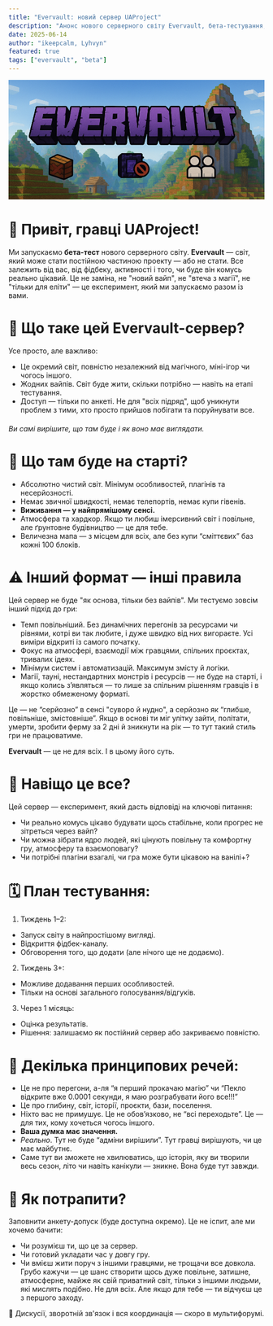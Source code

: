 ```yaml
---
title: "Evervault: новий сервер UAProject"
description: "Анонс нового серверного світу Evervault, бета-тестування, особливості та правила гри."
date: 2025-06-14
author: "ikeepcalm, Lyhvyn"
featured: true
tags: ["evervault", "beta"]
---
```


![Evervault](../../../public/img/evervault.png)

# 📢 Привіт, гравці UAProject!
Ми запускаємо **бета-тест** нового серверного світу. **Evervault** — світ, який може стати постійною частиною проекту — або не стати. Все залежить від вас, від фідбеку, активності і того, чи буде він комусь реально цікавий. Це не заміна, не "новий вайп", не "втеча з магії", не "тільки для еліти" — це експеримент, який ми запускаємо разом із вами.

# 🧱 Що таке цей Evervault-сервер?
Усе просто, але важливо:
- Це окремий світ, повністю незалежний від магічного, міні-ігор чи чогось іншого.
- Жодних вайпів. Світ буде жити, скільки потрібно — навіть на етапі тестування.
- Доступ — тільки по анкеті. Не для "всіх підряд", щоб уникнути проблем з тими, хто просто прийшов побігати та поруйнувати все.

######  Ви самі вирішите, що там буде і як воно має виглядати.

# 🧭 Що там буде на старті?
- Абсолютно чистий світ. Мінімум особливостей, плагінів та несерйозності.
- Немає звичної швидкості, немає телепортів, немає купи гівенів.
- **Виживання — у найпрямішому сенсі.**
- Атмосфера та хардкор. Якщо ти любиш імерсивний світ і повільне, але ґрунтовне будівництво — це для тебе.
- Величезна мапа — з місцем для всіх, але без купи “сміттєвих” баз кожні 100 блоків.

# ⚠️ Інший формат — інші правила
Цей сервер не буде "як основа, тільки без вайпів". Ми тестуємо зовсім інший підхід до гри:
- Темп повільніший. Без динамічних перегонів за ресурсами чи рівнями, котрі ви так любите, і дуже швидко від них вигораєте. Усі виміри відкриті із самого початку.
- Фокус на атмосфері, взаємодії між гравцями, спільних проєктах, тривалих ідеях.
- Мінімум систем і автоматизацій. Максимум змісту й логіки.
- Магії, тауні, нестандартних монстрів і ресурсів — не буде на старті, і якщо колись з’являться — то лише за спільним рішенням гравців і в  жорстко обмеженому форматі.

Це — не “серйозно” в сенсі "суворо й нудно", а серйозно як “глибше, повільніше, змістовніше”. Якщо в основі ти міг улітку зайти, політати, умерти, зробити ферму за 2 дні й зникнути на рік — то тут такий стиль гри не працюватиме.

**Evervault** — це не для всіх. І в цьому його суть.

# 🎯 Навіщо це все?
Цей сервер — експеримент, який дасть відповіді на ключові питання:
- Чи реально комусь цікаво будувати щось стабільне, коли прогрес не зітреться через вайп?
- Чи можна зібрати ядро людей, які цінують повільну та комфортну гру, атмосферу та взаємоповагу?
- Чи потрібні плагіни взагалі, чи гра може бути цікавою на ванілі+?

# 🗓️ План тестування:
1. Тиждень 1–2:
- Запуск світу в найпростішому вигляді.
- Відкриття фідбек-каналу.
- Обговорення того, що додати (але нічого ще не додаємо).
2. Тиждень 3+:
- Можливе додавання перших особливостей.
- Тільки на основі загального голосування/відгуків.
3. Через 1 місяць:
- Оцінка результатів.
- Рішення: залишаємо як постійний сервер або закриваємо повністю.

# 📌 Декілька принципових речей:
- Це не про перегони, а-ля “я перший прокачаю магію” чи “Пекло відкрите вже 0.0001 секунди, я маю розграбувати його все!!!”
- Це про глибину, світ, історії, проєкти, бази, поселення.
- Ніхто вас не примушує. Це не обов’язково, не “всі переходьте”. Це — для тих, кому хочеться чогось іншого.
- **Ваша думка має значення.**
- *Реально*. Тут не буде “адміни вирішили”. Тут гравці вирішують, чи це має майбутнє.
- Саме тут ви зможете не хвилюватись, що історія, яку ви творили весь сезон, літо чи навіть канікули — зникне. Вона буде тут завжди.


# 📝 Як потрапити?
Заповнити анкету-допуск (буде доступна окремо). Це не іспит, але ми хочемо бачити:
- Чи розумієш ти, що це за сервер.
- Чи готовий укладати час у довгу гру.
- Чи вмієш жити поруч з іншими гравцями, не трощачи все довкола.
  Грубо кажучи — це шанс створити щось дуже повільне, затишне, атмосферне, майже як свій приватний світ, тільки з іншими людьми, які мислять подібно. Не для всіх. Але якщо для тебе — ти відчуєш це з першого заходу.

🧵 Дискусії, зворотній зв'язок і вся координація — скоро в мультифорумі.
